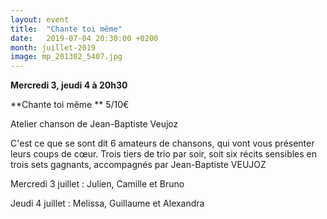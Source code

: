 ```yaml
---
layout: event
title:  "Chante toi même"
date:   2019-07-04 20:30:00 +0200
month: juillet-2019
image: mp_201302_5407.jpg
---
```



<b style="color:var(--color-neutral-600);">

 Mercredi 3, jeudi 4 à 20h30

 </b>**Chante toi même  ** 5/10€

Atelier chanson de Jean-Baptiste Veujoz

C'est ce que se sont dit 6 amateurs de chansons, qui vont vous présenter leurs coups de cœur. Trois tiers de trio par soir, soit six récits sensibles en trois sets gagnants, accompagnés par Jean-Baptiste VEUJOZ



Mercredi 3 juillet : Julien, Camille et Bruno

Jeudi 4 juillet : Melissa, Guillaume et Alexandra